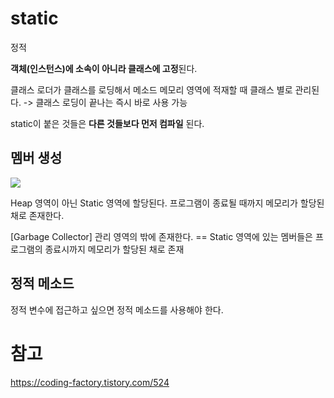 # static
정적

**객체(인스턴스)에 소속이 아니라 클래스에 고정**된다.

클래스 로더가 클래스를 로딩해서 메소드 메모리 영역에 적재할 때 클래스 별로 관리된다. -> 클래스 로딩이 끝나는 즉시 바로 사용 가능

static이 붙은 것들은 **다른 것들보다 먼저 컴파일** 된다.

## 멤버 생성
![](https://i.imgur.com/uVSNt9b.png)

Heap 영역이 아닌 Static 영역에 할당된다.
프로그램이 종료될 때까지 메모리가 할당된 채로 존재한다.

[Garbage Collector] 관리 영역의 밖에 존재한다. == Static 영역에 있는 멤버들은 프로그램의 종료시까지 메모리가 할당된 채로 존재

## 정적 메소드

정적 변수에 접근하고 싶으면 정적 메소드를 사용해야 한다.

# 참고
https://coding-factory.tistory.com/524